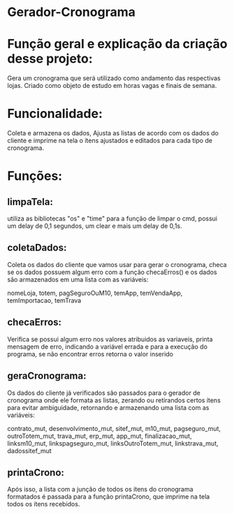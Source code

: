 # Gerador-Cronograma

# Função geral e explicação da criação desse projeto:

Gera um cronograma que será utilizado como andamento das respectivas lojas.
Criado como objeto de estudo em horas vagas e finais de semana.

# Funcionalidade:

Coleta e armazena os dados, Ajusta as listas de acordo com os dados do cliente e imprime na tela o ítens ajustados e editados para cada tipo de cronograma.


# Funções:

## limpaTela:

utiliza as bibliotecas "os" e "time" para a função de limpar o cmd, possui um delay de 0,1 segundos, um clear e mais um delay de 0,1s.

## coletaDados:

Coleta os dados do cliente que vamos usar para gerar o cronograma, checa se os dados possuem algum erro com a função checaErros() e os dados são armazenados em uma lista com as variáveis:

nomeLoja, totem, pagSeguroOuM10, temApp, temVendaApp, temImportacao, temTrava

## checaErros:

Verifica se possui algum erro nos valores atribuidos as variaveis, printa mensagem de erro, indicando a variável errada e para a execução do programa, se não encontrar erros retorna o valor inserido

## geraCronograma:

Os dados do cliente já verificados são passados para o gerador de cronograma onde ele formata as listas, zerando ou retirandos certos ítens para evitar ambiguidade, retornando e armazenando uma lista com as variáveis:

contrato_mut, desenvolvimento_mut, sitef_mut, m10_mut, pagseguro_mut, outroTotem_mut, trava_mut, erp_mut, app_mut, finalizacao_mut, linksm10_mut, linkspagseguro_mut, linksOutroTotem_mut, linkstrava_mut, dadossitef_mut

## printaCrono:

Após isso, a lista com a junção de todos os ítens do cronograma formatados é passada para a função printaCrono, que imprime na tela todos os ítens recebidos.